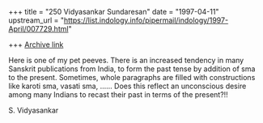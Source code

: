 +++
title = "250 Vidyasankar Sundaresan"
date = "1997-04-11"
upstream_url = "https://list.indology.info/pipermail/indology/1997-April/007729.html"

+++
[Archive link](https://list.indology.info/pipermail/indology/1997-April/007729.html)



Here is one of my pet peeves. There is an increased tendency in many
Sanskrit publications from India, to form the past tense by addition of
sma to the present. Sometimes, whole paragraphs are filled with
constructions like karoti sma, vasati sma, ...... Does this reflect an
unconscious desire among many Indians to recast their past in terms of the
present?!!

S. Vidyasankar





